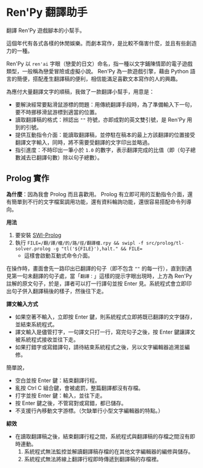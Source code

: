 # Ren'Py 翻譯助手
翻譯 Ren'Py 遊戲腳本的小幫手。

這個年代有各式各樣的休閒娛樂。而劇本寫作，是比較不傷害什麼，並且有些創造力的一種。

Ren'Py 以 `ren'ai` 字眼（戀愛的日文）命名，指一種以文字鋪陳情節的電子遊戲類型，一般稱為戀愛冒險或虛擬小說。 Ren'Py 為一款遊戲引擎，藉由 Python 語言的簡便，搭配產生翻譯稿的便利，相信能滿足喜歡文本寫作的人的興趣。

為應付大量翻譯文字的順稿，我做了一款翻譯小幫手，用意是：

- 要解決經常要點滑鼠游標的問題：用傳統翻譯手段時，為了準備輸入下一句，要不時挪移滑鼠游標到適當的位置。
- 讀取翻譯稿的格式：辨認出 `""` 符號，亦即成對的英文雙引號，是 Ren'Py 用到的引號。
- 提供互動指令介面：能讀取翻譯稿，並停駐在稿本的最上方該翻譯的位置接受翻譯文字輸入，同時，將不需要受翻譯的文字印出並略過。
- 指引進度：不時印出一筆小於 `1.0` 的數字，表示翻譯完成的比值（即（句子總數減去已翻譯句數）除以句子總數）。

## Prolog 實作

**為什麼**：因為我會 Prolog 而且喜歡用。 Prolog 有立即可用的互動指令介面，還有簡單到不行的文字檔案調用功能，還有資料輪詢功能，還很容易搭配命令列導向。

**用法**

1. 要安裝 [SWI-Prolog](https://swi-prolog.org/)
1. 執行 `FILE=/翻/譯/檔/的/路/徑/翻譯檔.rpy && swipl -f src/prolog/tl-solver.prolog -g "tl('${FILE}'),halt." && FILE=`
   - 這樣會啟動互動式命令介面。

在操作時，畫面會先一路印出已翻譯的句子（即不包含 `""` 的每一行），直到到遇見第一句未翻譯的句子處，當「`翻譯：`」這樣的提示字眼出現時，上方為 Ren'Py 註解的原文句子，於是，譯者可以打一行譯句並按 Enter 見。系統程式會立即印出句子併入翻譯稿後的樣子，然後往下走。

**譯文輸入方式**

- 如果空著不輸入，立即按 Enter 鍵，則系統程式立即將既已翻譯的文字儲存，並結束系統程式。
- 譯文輸入是儘管打字，一句譯文只打一行，寫完句子之後，按 Enter 鍵讓譯文被系統程式接收並往下走。
- 如果打錯字或寫錯譯句，請待結束系統程式之後，另以文字編輯器追溯並編修。

簡單說，

- 空白並按 Enter 鍵：結束翻譯行程。
- 亂按 Ctrl C 組合鍵，會被處罰，整篇翻譯都沒有存檔。
- 打字並按 Enter 鍵：輸入，並往下走。
- 按 Enter 鍵之後，不管寫對或寫錯，都已儲存。
- 不支援行內移動文字游標。（欠缺單行小型文字編輯器的特點。）

**綜效**

- 在讀取翻譯稿之後，結束翻譯行程之間，系統程式與翻譯稿的存檔之間沒有即時連動。
  1. 系統程式無法監控並解讀翻譯稿存檔的在其他文字編輯器的編修與儲存。
  1. 系統程式無法將線上翻譯行程即時傳遞到翻譯稿的存檔裡。
